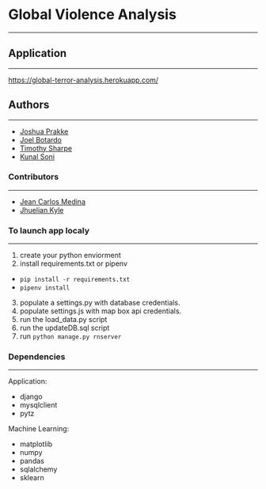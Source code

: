 # Global Violence Analysis
---
## Application
---
https://global-terror-analysis.herokuapp.com/
## Authors
---
* [Joshua Prakke](https://github.com/JPrakke)
* [Joel Botardo](https://github.com/jbotardo)
* [Timothy Sharpe](https://github.com/timothysharpe)
* [Kunal Soni](https://github.com/kunal-soni)
### Contributors
---
* [Jean Carlos Medina](https://github.com/JCMedinaG)
* [Jhuelian Kyle](https://github.com/jhueliankg3)

### To launch app localy
---
1. create your python enviorment
2. install requirements.txt or pipenv
 * `pip install -r requirements.txt`
 * `pipenv install`
3. populate a settings.py with database credentials.
4. populate settings.js with map box api credentials.
5. run the load_data.py script
6. run the updateDB.sql script
7. run `python manage.py rnserver`

### Dependencies
---
Application:
* django
* mysqlclient
* pytz

Machine Learning:
* matplotlib
* numpy
* pandas
* sqlalchemy
* sklearn
